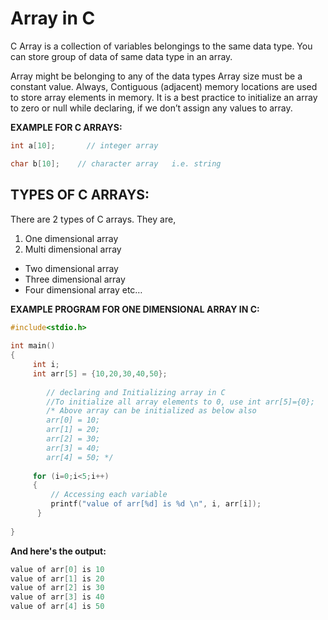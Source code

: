 # Array in C
C Array is a collection of variables belongings to the same data type. You can store group of data of same data type in an array.

Array might be belonging to any of the data types
Array size must be a constant value.
Always, Contiguous (adjacent) memory locations are used to store array elements in memory.
It is a best practice to initialize an array to zero or null while declaring, if we don’t assign any values to array.

**EXAMPLE FOR C ARRAYS:**
```c
int a[10];       // integer array
```
```c
char b[10];    // character array   i.e. string
```
## TYPES OF C ARRAYS:
There are 2 types of C arrays. They are,
1. One dimensional array
2. Multi dimensional array
  - Two dimensional array
  - Three dimensional array
  - Four dimensional array etc…
  
**EXAMPLE PROGRAM FOR ONE DIMENSIONAL ARRAY IN C:**
```c
#include<stdio.h> 
 
int main() 
{ 
     int i; 
     int arr[5] = {10,20,30,40,50}; 
    
        // declaring and Initializing array in C 
        //To initialize all array elements to 0, use int arr[5]={0}; 
        /* Above array can be initialized as below also 
        arr[0] = 10; 
        arr[1] = 20; 
        arr[2] = 30; 
        arr[3] = 40;
        arr[4] = 50; */
 
     for (i=0;i<5;i++) 
     { 
         // Accessing each variable
         printf("value of arr[%d] is %d \n", i, arr[i]); 
      } 
 
} 
```

**And here's the output:**
```c 
value of arr[0] is 10
value of arr[1] is 20
value of arr[2] is 30
value of arr[3] is 40
value of arr[4] is 50
```
